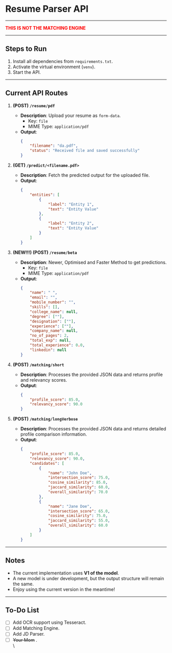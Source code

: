 # Resume Parser API

---

<span style="color:red">**THIS IS NOT THE MATCHING ENGINE**</span>

---

## Steps to Run

1. Install all dependencies from `requirements.txt`.  
2. Activate the virtual environment (`venv`).  
3. Start the API.  

---

## Current API Routes

1. **(POST) `/resume/pdf`**  
   - **Description**: Upload your resume as `form-data`.  
     - Key: `file`  
     - MIME Type: `application/pdf`  
   - **Output**:  
     ```json
     {
         "filename": "da.pdf",
         "status": "Received file and saved successfully"
     }
     ```

2. **(GET) `/predict/<filename.pdf>`**  
   - **Description**: Fetch the predicted output for the uploaded file.  
   - **Output**:  
     ```json
     {
         "entities": [
             {
                 "label": "Entity 1",
                 "text": "Entity Value"
             },
             {
                 "label": "Entity 2",
                 "text": "Entity Value"
             }
         ]
     }
     ```

3. **(NEW!!!) (POST) `/resume/beta`**  
   - **Description**: Newer, Optimised and Faster Method to get predictions.  
     - Key: `file`  
     - MIME Type: `application/pdf`  
   - **Output**:  
     ```json    
     {
         "name": " ",
         "email": "",
         "mobile_number": "",
         "skills": [],
         "college_name": null,
         "degree": [""],
         "designation": [""],
         "experience": [""],
         "company_name": null,
         "no_of_pages": 2,
         "total_exp": null,
         "total_experience": 0.0,
         "linkedin": null
     }
     ```

4. **(POST) `/matching/short`**  
   - **Description**: Processes the provided JSON data and returns profile and relevancy scores.  
   - **Output**:  
     ```json
     {
         "profile_score": 85.0,
         "relevancy_score": 90.0
     }
     ```

5. **(POST) `/matching/longVerbose`**  
   - **Description**: Processes the provided JSON data and returns detailed profile comparison information.  
   - **Output**:  
     ```json
     {
         "profile_score": 85.0,
         "relevancy_score": 90.0,
         "candidates": [
             {
                 "name": "John Doe",
                 "intersection_score": 75.0,
                 "cosine_similarity": 85.0,
                 "jaccard_similarity": 60.0,
                 "overall_similarity": 70.0
             },
             {
                 "name": "Jane Doe",
                 "intersection_score": 65.0,
                 "cosine_similarity": 75.0,
                 "jaccard_similarity": 55.0,
                 "overall_similarity": 60.0
             }
         ]
     }
     ```

---

## Notes

- The current implementation uses **V1 of the model**.  
- A new model is under development, but the output structure will remain the same.  
- Enjoy using the current version in the meantime!

---

## To-Do List

- [ ] Add OCR support using Tesseract.  
- [ ] Add Matching Engine.
- [ ] Add JD Parser. 
- [ ] ~~Your Mom~~ .  
\